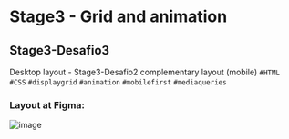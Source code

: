 # Stage3 - Grid and animation
## Stage3-Desafio3
Desktop layout - Stage3-Desafio2 complementary layout (mobile)
`#HTML` `#CSS` `#displaygrid` `#animation` `#mobilefirst` `#mediaqueries`

### Layout at Figma:
![image](https://user-images.githubusercontent.com/124213040/220136477-448e9a9b-30ab-4c2c-8a39-e5304d199f1d.png)
